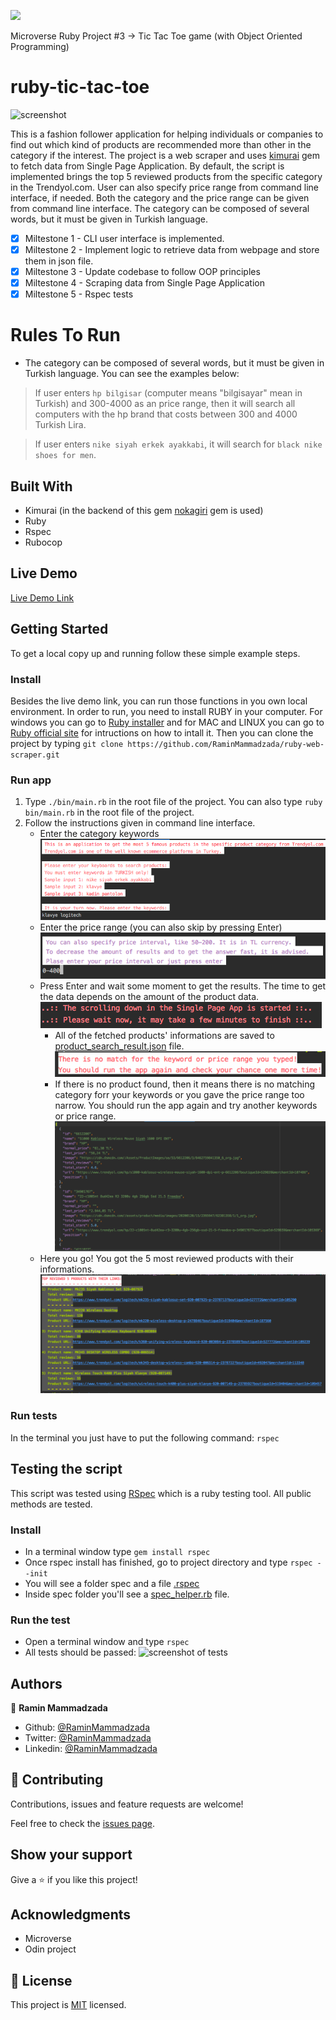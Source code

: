 ![](https://img.shields.io/badge/Microverse-blueviolet)

Microverse Ruby Project #3 -> Tic Tac Toe game (with Object Oriented Programming)

# ruby-tic-tac-toe

![screenshot](./images/output.png)

This is a fashion follower application for helping individuals or companies to find out which kind of products are recommended more than other in the category if the interest.
The project is a web scraper and uses [kimurai](https://github.com/vifreefly/kimuraframework) gem to fetch data from Single Page Application.
By default, the script is implemented brings the top 5 reviewed products from the specific category in the Trendyol.com.
User can also specify price range from command line interface, if needed.
Both the category and the price range can be given from command line interface. 
The category can be composed of several words, but it must be given in Turkish language.

- [x] Miltestone 1 - CLI user interface is implemented.
- [x] Miltestone 2 - Implement logic to retrieve data from webpage and store them in json file.
- [x] Miltestone 3 - Update codebase to follow OOP principles
- [x] Miltestone 4 - Scraping data from Single Page Application
- [x] Miltestone 5 - Rspec tests

# Rules To Run

- The category can be composed of several words, but it must be given in Turkish language. You can see the examples below:
> If user enters ```hp bilgisar``` (computer means "bilgisayar" mean in Turkish) and 300-4000 as an price range, then it will search all computers with the hp brand that costs between 300 and 4000 Turkish Lira.

> If user enters ```nike siyah erkek ayakkabi```, it will search for ```black nike shoes for men```. 

## Built With

- Kimurai (in the backend of this gem [nokagiri](https://github.com/sparklemotion/nokogiri) gem is used)
- Ruby
- Rspec
- Rubocop

## Live Demo

[Live Demo Link]()

## Getting Started

To get a local copy up and running follow these simple example steps.

### Install
Besides the live demo link, you can run those functions in you own local environment. 
In order to run, you need to install RUBY in your computer. For windows you can go to [Ruby installer](https://rubyinstaller.org/) and for MAC and LINUX you can go to [Ruby official site](https://www.ruby-lang.org/en/downloads/) for intructions on how to intall it.
Then you can clone the project by typing ```git clone https://github.com/RaminMammadzada/ruby-web-scraper.git```

### Run app
1. Type ```./bin/main.rb``` in the root file of the project. 
You can also type ```ruby bin/main.rb``` in the root file of the project.
2. Follow the instructions given in command line interface.
    - Enter the category keywords
    ![screenshot of step 1](./images/step1_screenshot.png)
    - Enter the price range (you can also skip by pressing Enter)
    ![screenshot of step 2](./images/step2_screenshot.png)
    - Press Enter and wait some moment to get the results. The time to get the data depends on the amount of the product data.
    ![screenshot of step 3](./images/step3_screenshot.png)
        - All of the fetched products' informations are saved to [product_search_result.json](product_search_result.json) file.
        ![screenshot of step 3](images/step3b_screenshot.png)
        - If there is no product found, then it means there is no matching category forr your keywords or you gave the price range too narrow. You should run the app again and try another keywords or price range.
        ![screenshot of step 3](images/step3a_screenshot.png)
    - Here you go! You got the 5 most reviewed products with their informations.
    ![screenshot of step 4](./images/step4_screenshot.png)
     
### Run tests
In the terminal you just have to put the following command: 
```rspec```

## Testing the script

This script was tested using [RSpec](https://rspec.info/) which is a ruby testing tool. All public methods are tested.

### Install

- In a terminal window type ```gem install rspec```
- Once rspec install has finished, go to project directory and type ```rspec --init```
- You will see a folder spec and a file [.rspec](.rspec)
- Inside spec folder you'll see a [spec_helper.rb](spec/spec_helper.rb) file.

### Run the test
- Open a terminal window and type ```rspec```
- All tests should be passed:
![screenshot of tests](./images/tests_screenshot.png)



## Authors

👤 **Ramin Mammadzada**

- Github: [@RaminMammadzada](https://github.com/RaminMammadzada)
- Twitter: [@RaminMammadzada](https://twitter.com/RaminMammadzada)
- Linkedin: [@RaminMammadzada](https://www.linkedin.com/in/raminmammadzada) 

## 🤝 Contributing

Contributions, issues and feature requests are welcome!

Feel free to check the [issues page](issues/).

## Show your support

Give a ⭐️ if you like this project!

## Acknowledgments

- Microverse
- Odin project

## 📝 License

This project is [MIT](lic.url) licensed.
